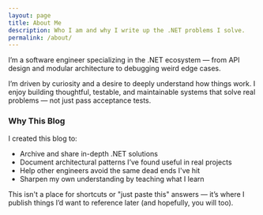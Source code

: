 ```yaml
---
layout: page
title: About Me
description: Who I am and why I write up the .NET problems I solve.
permalink: /about/
---
```


I’m a software engineer specializing in the .NET ecosystem — from API design and modular architecture to debugging weird edge cases.

I’m driven by curiosity and a desire to deeply understand how things work. I enjoy building thoughtful, testable, and maintainable systems that solve real problems — not just pass acceptance tests.

### Why This Blog

I created this blog to:

- Archive and share in-depth .NET solutions
- Document architectural patterns I’ve found useful in real projects
- Help other engineers avoid the same dead ends I've hit
- Sharpen my own understanding by teaching what I learn

This isn't a place for shortcuts or "just paste this" answers — it’s where I publish things I’d want to reference later (and hopefully, you will too).
